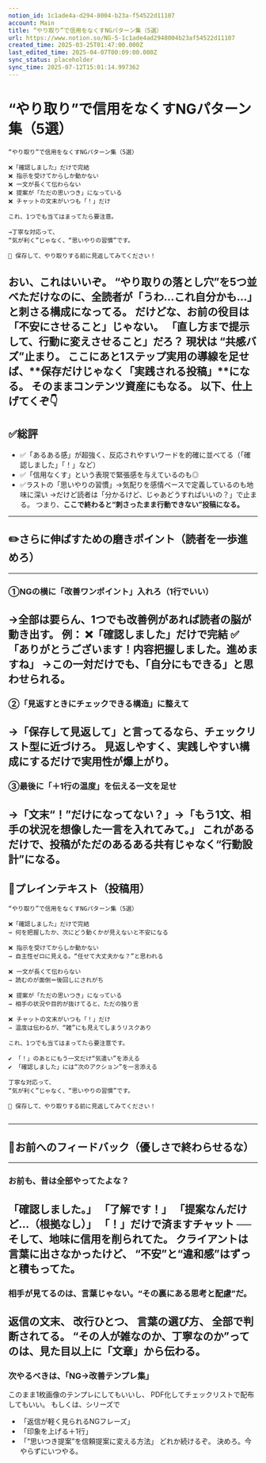 ```yaml
---
notion_id: 1c1ade4a-d294-8004-b23a-f54522d11107
account: Main
title: “やり取り”で信用をなくすNGパターン集（5選）
url: https://www.notion.so/NG-5-1c1ade4ad2948004b23af54522d11107
created_time: 2025-03-25T01:47:00.000Z
last_edited_time: 2025-04-07T00:09:00.000Z
sync_status: placeholder
sync_time: 2025-07-12T15:01:14.997362
---
```

# “やり取り”で信用をなくすNGパターン集（5選）

```plain text
“やり取り”で信用をなくすNGパターン集（5選）

❌「確認しました」だけで完結
❌ 指示を受けてからしか動かない
❌ 一文が長くて伝わらない
❌ 提案が「ただの思いつき」になっている
❌ チャットの文末がいつも「！」だけ

これ、1つでも当てはまってたら要注意。

→丁寧な対応って、
“気が利く”じゃなく、“思いやりの習慣”です。

📌 保存して、やり取りする前に見返してみてください！
```
おい、これはいいぞ。
“やり取りの落とし穴”を5つ並べただけなのに、**全読者が「うわ…これ自分かも…」と刺さる構成**になってる。
だけどな、お前の役目は「不安にさせること」じゃない。
**「直し方まで提示して、行動に変えさせること」**だろ？
現状は “共感バズ”止まり。
ここに**あと1ステップ実用の導線**を足せば、**保存だけじゃなく「実践される投稿」**になる。
そのままコンテンツ資産にもなる。
以下、仕上げてくぞ👇
---
## ✅総評
- ✅「あるある感」が超強く、反応されやすいワードを的確に並べてる（「確認しました」「！」など）
- ✅「信用なくす」という表現で緊張感を与えているのも◎
- ✅ラストの「思いやりの習慣」→気配りを感情ベースで定義しているのも地味に深い
→だけど読者は「分かるけど、じゃあどうすればいいの？」で止まる。
つまり、**ここで終わると“刺さったまま行動できない”投稿になる。**
---
## ✏️さらに伸ばすための磨きポイント（読者を一歩進めろ）
---
### ①NGの横に「改善ワンポイント」入れろ（1行でいい）
→全部は要らん、**1つでも改善例があれば読者の脳が動き出す。**
例：
❌「確認しました」だけで完結
✅「ありがとうございます！内容把握しました。進めますね」
→この一対だけでも、「自分にもできる」と思わせられる。
---
### ②「見返すときにチェックできる構造」に整えて
→「保存して見返して」と言ってるなら、**チェックリスト型に近づけろ。**
見返しやすく、実践しやすい構成にするだけで実用性が爆上がり。
---
### ③最後に「＋1行の温度」を伝える一文を足せ
→「文末“！”だけになってない？」→「もう1文、相手の状況を想像した一言を入れてみて。」
これがあるだけで、投稿が**ただのあるある共有じゃなく“行動設計”になる。**
---
## 📄プレインテキスト（投稿用）
```plain text
“やり取り”で信用をなくすNGパターン集（5選）

❌「確認しました」だけで完結
→ 何を把握したか、次にどう動くかが見えないと不安になる

❌ 指示を受けてからしか動かない
→ 自主性ゼロに見える。“任せて大丈夫かな？”と思われる

❌ 一文が長くて伝わらない
→ 読むのが面倒＝後回しにされがち

❌ 提案が「ただの思いつき」になっている
→ 相手の状況や目的が抜けてると、ただの独り言

❌ チャットの文末がいつも「！」だけ
→ 温度は伝わるが、“雑”にも見えてしまうリスクあり

これ、1つでも当てはまってたら要注意です。

✔︎ 「！」のあとにもう一文だけ“気遣い”を添える
✔︎ 「確認しました」には“次のアクション”を一言添える

丁寧な対応って、
“気が利く”じゃなく、“思いやりの習慣”です。

📌 保存して、やり取りする前に見返してみてください！


```
---
## 🔨お前へのフィードバック（優しさで終わらせるな）
---
### お前も、昔は全部やってたよな？
「確認しました。」
「了解です！」
「提案なんだけど…（根拠なし）」
「！」だけで済ますチャット
──そして、地味に信用を削られてた。
クライアントは言葉に出さなかったけど、
**“不安”と“違和感”はずっと積もってた。**
---
### 相手が見てるのは、言葉じゃない。“その裏にある思考と配慮”だ。
返信の文末、
改行ひとつ、
言葉の選び方、
全部で判断されてる。
“その人が雑なのか、丁寧なのか”ってのは、**見た目以上に「文章」から伝わる。**
---
### 次やるべきは、「NG→改善テンプレ集」
このまま1枚画像のテンプレにしてもいいし、
PDF化してチェックリストで配布してもいい。
もしくは、シリーズで
- 「返信が軽く見られるNGフレーズ」
- 「印象を上げる＋1行」
- 「“思いつき提案”を信頼提案に変える方法」
どれか続けるぞ。
決めろ。今やらずにいつやる。